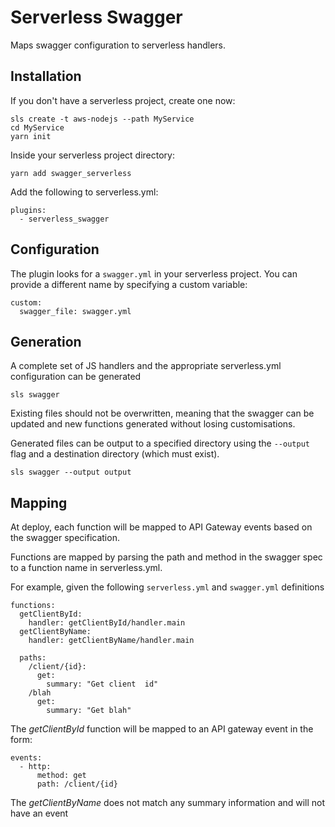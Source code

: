 # Serverless Swagger #

Maps swagger configuration to serverless handlers.

## Installation ##

If you don't have a serverless project, create one now:

```
sls create -t aws-nodejs --path MyService
cd MyService
yarn init
```

Inside your serverless project directory:

```
yarn add swagger_serverless
```

Add the following to serverless.yml:

```
plugins:
  - serverless_swagger
```

## Configuration ##

The plugin looks for a `swagger.yml` in your serverless project.
You can provide a different name by specifying a custom variable:

```
custom:
  swagger_file: swagger.yml
```

## Generation ##

A complete set of JS handlers and the appropriate serverless.yml configuration can be generated

```
sls swagger
```
Existing files should not be overwritten, meaning that the swagger can be updated and new functions generated without losing customisations.

Generated files can be output to a specified directory using the `--output` flag and a destination directory (which must exist).

```
sls swagger --output output
```

## Mapping ##

At deploy, each function will be mapped to API Gateway events based on the swagger specification.

Functions are mapped by parsing the path and method in the swagger spec to a function name in serverless.yml.

For example, given the following `serverless.yml` and `swagger.yml` definitions
```
functions:
  getClientById:
    handler: getClientById/handler.main
  getClientByName:
    handler: getClientByName/handler.main
```

```
  paths:
    /client/{id}:
      get:
        summary: "Get client  id"      
    /blah
      get:
        summary: "Get blah"      
```

The *getClientById* function will be mapped to an API gateway event in the form:

```
events:
  - http:
      method: get
      path: /client/{id}
```

The *getClientByName* does not match any summary information and will not have an event
